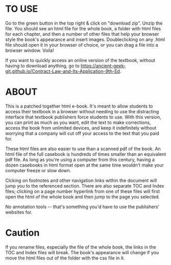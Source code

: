 # TO USE

Go to the green button in the top right & click on "download zip". Unzip the file. You should see an html file for the whole book, a folder with html files for each chapter, and then a number of other files that help your browser style the book's appearance and insert images.
Doubleclicking on any .html file should open it in your browser of choice, or you can drag a file into a browser window. Voila!

If you want to quickly access an online version of the textbook, without having to download anything, go to https://ancient-geek-git.github.io/Contract-Law-and-Its-Application-9th-Ed.

# ABOUT

This is a patched together html e-book. It's meant to allow students to access their textbook in a browser without needing to use the distracting interface that textbook publishers force students to use. With this version, you can print as much as you want, edit the text to make corrections, access the book from unlimited devices, and keep it indefinitely without worrying that a company will cut off your access to the text that you paid for.

These html files are also easier to use than a scanned pdf of the book. An html file of the full casebook is hundreds of times smaller than an equivalent pdf file. As long as you're using a computer from this century, having a dozen casebooks in html format open at the same time wouldn't make your computer freeze or slow down. 

Clcking on footnotes and other navigation links within the document will jump you to the referenced section. There are also separate TOC and Index files; clicking on a page number hyperlink from one of these files will first open the html of the whole book and then jump to the page you selected.  

No annotation tools -- that's something you'd have to use the publishers' websites for.

# Caution

If you rename files, especially the file of the whole book, the links in the TOC and Index files will break.
The book's appearance will change if you move the html files out of the folder with the css file in it.
